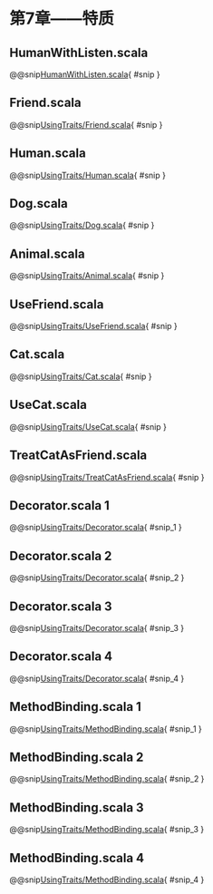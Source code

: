 # 第7章——特质

## HumanWithListen.scala

@@snip[HumanWithListen.scala](../../main/scala/UsingTraits/HumanWithListen.scala){ #snip }

## Friend.scala

@@snip[UsingTraits/Friend.scala](../../main/scala/UsingTraits/Friend.scala){ #snip }

## Human.scala

@@snip[UsingTraits/Human.scala](../../main/scala/UsingTraits/Human.scala){ #snip }

## Dog.scala

@@snip[UsingTraits/Dog.scala](../../main/scala/UsingTraits/Dog.scala){ #snip }

## Animal.scala

@@snip[UsingTraits/Animal.scala](../../main/scala/UsingTraits/Animal.scala){ #snip }

## UseFriend.scala

@@snip[UsingTraits/UseFriend.scala](../../main/scala/UsingTraits/UseFriend.scala){ #snip }

## Cat.scala

@@snip[UsingTraits/Cat.scala](../../main/scala/UsingTraits/Cat.scala){ #snip }

## UseCat.scala

@@snip[UsingTraits/UseCat.scala](../../main/scala/UsingTraits/UseCat.scala){ #snip }

## TreatCatAsFriend.scala

@@snip[UsingTraits/TreatCatAsFriend.scala](../../main/scala/UsingTraits/TreatCatAsFriend.scala){ #snip }

## Decorator.scala 1

@@snip[UsingTraits/Decorator.scala](../../main/scala/UsingTraits/Decorator.scala){ #snip_1 }

## Decorator.scala 2

@@snip[UsingTraits/Decorator.scala](../../main/scala/UsingTraits/Decorator.scala){ #snip_2 }

## Decorator.scala 3

@@snip[UsingTraits/Decorator.scala](../../main/scala/UsingTraits/Decorator.scala){ #snip_3 }

## Decorator.scala 4

@@snip[UsingTraits/Decorator.scala](../../main/scala/UsingTraits/Decorator.scala){ #snip_4 }

## MethodBinding.scala 1

@@snip[UsingTraits/MethodBinding.scala](../../main/scala/UsingTraits/MethodBinding.scala){ #snip_1 }

## MethodBinding.scala 2

@@snip[UsingTraits/MethodBinding.scala](../../main/scala/UsingTraits/MethodBinding.scala){ #snip_2 }

## MethodBinding.scala 3

@@snip[UsingTraits/MethodBinding.scala](../../main/scala/UsingTraits/MethodBinding.scala){ #snip_3 }

## MethodBinding.scala 4

@@snip[UsingTraits/MethodBinding.scala](../../main/scala/UsingTraits/MethodBinding.scala){ #snip_4 }
